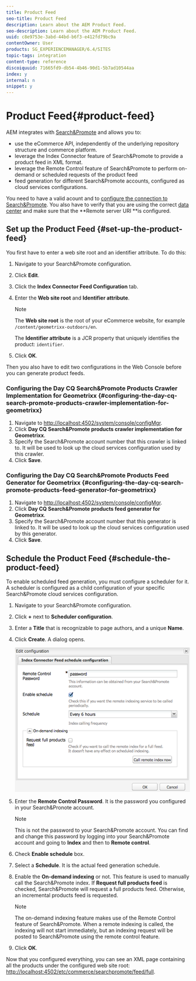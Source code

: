 ```yaml
---
title: Product Feed
seo-title: Product Feed
description: Learn about the AEM Product Feed.
seo-description: Learn about the AEM Product Feed.
uuid: c8e9753e-3abd-44bd-b6f3-e412fd79bc9a
contentOwner: User
products: SG_EXPERIENCEMANAGER/6.4/SITES
topic-tags: integration
content-type: reference
discoiquuid: 71665fd9-db54-4b46-90d1-5b7ad10544aa
index: y
internal: n
snippet: y
---
```


# Product Feed{#product-feed}

AEM integrates with [Search&Promote](http://www.adobe.com/solutions/testing-targeting/searchandpromote.html) and allows you to:

* use the eCommerce API, independently of the underlying repository structure and commerce platform.
* leverage the Index Connector feature of Search&Promote to provide a product feed in XML format.
* leverage the Remote Control feature of Search&Promote to perform on-demand or scheduled requests of the product feed
* feed generation for different Search&Promote accounts, configured as cloud services configurations.

You need to have a valid acount and to [configure the connection to Search&Promote](../../../sites/administering/using/search-and-promote.md#configuringtheconnectiontosearchpromote). You also have to verify that you are using the correct [data center](../../../sites/administering/using/search-and-promote.md#configuringthedatacenter) and make sure that the **Remote server URI **is configured.

## Set up the Product Feed {#set-up-the-product-feed}

You first have to enter a web site root and an identifier attribute. To do this:

1. Navigate to your Search&Promote configuration.
1. Click **Edit**.
1. Click the **Index Connector Feed Configuration** tab.
1. Enter the **Web site root** and **Identifier attribute**.

   >[!NOTE]
   >
   >The **Web site root** is the root of your eCommerce website, for example `/content/geometrixx-outdoors/en`.
   >
   >
   >The **Identifier attribute** is a JCR property that uniquely identifies the product: `identifier`.

1. Click **OK**.

Then you also have to edit two configurations in the Web Console before you can generate product feeds.

### Configuring the Day CQ Search&Promote Products Crawler Implementation for Geometrixx {#configuring-the-day-cq-search-promote-products-crawler-implementation-for-geometrixx}

1. Navigate to [http://localhost:4502/system/console/configMgr](http://localhost:4502/system/console/configMgr).
1. Click **Day CQ Search&Promote products crawler implementation for Geometrixx**.
1. Specify the Search&Promote account number that this crawler is linked to. It will be used to look up the cloud services configuration used by this crawler.
1. Click **Save**.

### Configuring the Day CQ Search&Promote Products Feed Generator for Geometrixx {#configuring-the-day-cq-search-promote-products-feed-generator-for-geometrixx}

1. Navigate to [http://localhost:4502/system/console/configMgr](http://localhost:4502/system/console/configMgr).
1. Click **Day CQ Search&Promote products feed generator for Geometrixx**.
1. Specify the Search&Promote account number that this generator is linked to. It will be used to look up the cloud services configuration used by this generator.
1. Click **Save**.

## Schedule the Product Feed {#schedule-the-product-feed}

To enable scheduled feed generation, you must configure a scheduler for it.  
A scheduler is configured as a child configuration of your specific Search&Promote cloud services configuration.

1. Navigate to your Search&Promote configuration.
1. Click **+** next to **Scheduler configuration**.
1. Enter a **Title** that is recognizable to page authors, and a unique **Name**.
1. Click **Create**. A dialog opens.

   ![](assets/chlimage_1-108.png)

1. Enter the **Remote Control Password**. It is the password you configured in your Search&Pronote account.

   >[!NOTE]
   >
   >This is not the password to your Search&Promote account. You can find and change this password by logging into your Search&Promote account and going to **Index** and then to **Remote control**.

1. Check **Enable schedule** box.
1. Select a **Schedule**. It is the actual feed generation schedule.
1. Enable the **On-demand indexing** or not. This feature is used to manually call the Search&Promote index. If **Request full products feed** is checked, Search&Promote will request a full products feed. Otherwise, an incremental products feed is requested.

   >[!NOTE]
   >
   >The on-demand indexing feature makes use of the Remote Control feature of Search&Promote. When a remote indexing is called, the indexing will not start immediately, but an indexing request will be posted to Search&Promote using the remote control feature.

1. Click **OK**.

Now that you configured everything, you can see an XML page containing all the products under the configured web site root: [http://localhost:4502/etc/commerce/searchpromote/feed/full](http://localhost:4502/etc/commerce/searchpromote/feed/full).
